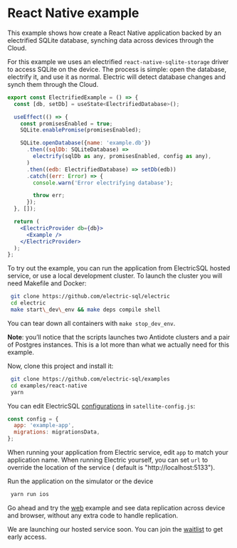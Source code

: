 # React Native example

This example shows how create a React Native application backed by an electrified SQLite database, synching data across devices through the Cloud.

For this example we uses an electrified `react-native-sqlite-storage` driver to access SQLite on the device. The process is simple: open the database, electrify it, and use it as normal. Electric will detect database changes and synch them through the Cloud.

```jsx
export const ElectrifiedExample = () => {
  const [db, setDb] = useState<ElectrifiedDatabase>();

  useEffect(() => {
    const promisesEnabled = true;
    SQLite.enablePromise(promisesEnabled);

    SQLite.openDatabase({name: 'example.db'})
      .then((sqlDb: SQLiteDatabase) =>
        electrify(sqlDb as any, promisesEnabled, config as any),
      )
      .then((edb: ElectrifiedDatabase) => setDb(edb))
      .catch((err: Error) => {
        console.warn('Error electrifying database');

        throw err;
      });
  }, []);

  return (
    <ElectricProvider db={db}>
      <Example />
    </ElectricProvider>
  );
};
```

To try out the example, you can run the application from ElectricSQL hosted service, or use a local development cluster. To launch the cluster you will need Makefile and Docker:

```bash
 git clone https://github.com/electric-sql/electric
 cd electric
 make start\_dev\_env && make deps compile shell
```

You can tear down all containers with `make stop_dev_env`.

**Note**: you’ll notice that the scripts launches two Antidote clusters and a pair of Postgres instances. This is a lot more than what we actually need for this example.

Now, clone this project and install it:

```bash
 git clone https://github.com/electric-sql/examples
 cd examples/react-native
 yarn
```

You can edit ElectricSQL [configurations](https://electric-sql/docs/usage/configure) in `satellite-config.js`:

```javascript
const config = {
  app: 'example-app',
  migrations: migrationsData,
};
```

When running your application from Electric service, edit `app` to match your application name.
When running Electric yourself, you can set `url` to override the location of the service ( default is "http://localhost:5133").

Run the application on the simulator or the device

```bash
 yarn run ios
```

Go ahead and try the [web](https://github.com/electric-sql/examples/tree/main/web) example and see data replication across device and browser, without any extra code to handle replication.

We are launching our hosted service soon. You can join the [waitlist](https://console.electric-sql.com/join/waitlist) to get early access.
